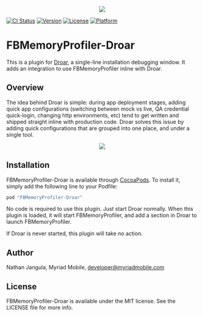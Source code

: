 <p align="center">
<img src="https://raw.githubusercontent.com/myriadmobile/Droar/master/Github/DroarLogo.png">
</p>

[![CI Status](http://img.shields.io/travis/myriadmobile/FBMemoryProfiler-Droar.svg?style=flat)](https://travis-ci.org/myriadmobile/FBMemoryProfiler-Droar)
[![Version](https://img.shields.io/cocoapods/v/FBMemoryProfiler-Droar.svg?style=flat)](http://cocoapods.org/pods/FBMemoryProfiler-Droar)
[![License](https://img.shields.io/cocoapods/l/FBMemoryProfiler-Droar.svg?style=flat)](http://cocoapods.org/pods/FBMemoryProfiler-Droar)
[![Platform](https://img.shields.io/cocoapods/p/FBMemoryProfiler-Droar.svg?style=flat)](http://cocoapods.org/pods/FBMemoryProfiler-Droar)

# FBMemoryProfiler-Droar

This is a plugin for [Droar](https://github.com/myriadmobile/Droar), a single-line installation debugging window.  It adds an integration to use FBMemoryProfiler inline with Droar.

## Overview

The idea behind Droar is simple: during app deployment stages, adding quick app configurations (switching between mock vs live, QA credential quick-login, changing http environments, etc) tend to get written and shipped straight inline with production code.  Droar solves this issue by adding quick configurations that are grouped into one place, and under a single tool.

<p align="center">
<img src="https://media.giphy.com/media/7FfNceqr7lhqyqsrW6/giphy.gif">
</p>

## Installation

FBMemoryProfiler-Droar is available through [CocoaPods](http://cocoapods.org). To install
it, simply add the following line to your Podfile:

```ruby
pod "FBMemoryProfiler-Droar"
```

No code is required to use this plugin.  Just start Droar normally.  When this plugin is loaded, it will start FBMemoryProfiler, and add a section in Droar to launch FBMemoryProfiler.

If Droar is never started, this plugin will take no action.

## Author

Nathan Jangula, Myriad Mobile, developer@myriadmobile.com

## License

FBMemoryProfiler-Droar is available under the MIT license. See the LICENSE file for more info.



